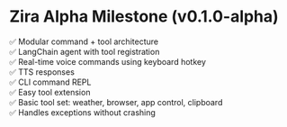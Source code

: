 # Zira Alpha Milestone (v0.1.0-alpha)

✅ Modular command + tool architecture  
✅ LangChain agent with tool registration  
✅ Real-time voice commands using keyboard hotkey  
✅ TTS responses  
✅ CLI command REPL  
✅ Easy tool extension  
✅ Basic tool set: weather, browser, app control, clipboard  
✅ Handles exceptions without crashing  
